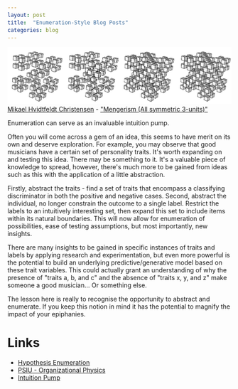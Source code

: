 ```yaml
---
layout: post
title:  "Enumeration-Style Blog Posts"
categories: blog
---
```


<p class="attribution">
	<img src="/images/enumeration-blog/Mengerism.png" class="image fit" />
	<a href="https://www.flickr.com/photos/syntopia/">Mikael Hvidtfeldt Christensen</a> -
	<a href="https://www.flickr.com/photos/syntopia/3199111727/in/photolist-5SGhsK-pdna1R-amfCst-av7vTV-auVZtm-av7uUx-62rbfp-auVZH1-av7sHa-ava8hu-avacg7-av7vMZ-av7uaP-ava8Ms-av7rJ6-av7rST-av7uBD-ava9i9-av7up2-avaao9-auTmnc-ava9Mq-av7u3x-4yn8pQ-av7v6Z-ava8Vh-av7vwH-rn2Vck-avaawJ-av7vpi-avabD3-avaaWS-av7tnc-avabpA-avabud-avabad-av7uPk-auTkpz-av7rcz-ava9xJ-av7tfF-avabPL-avabVf-av7uHP-av7ssv-5GHKFt-auW3tL-auTmUD-auTmJ6-auW2x1">"Mengerism (All symmetric 3-units)"</a>
</p>

Enumeration can serve as an invaluable intuition pump.

Often you will come across a gem of an idea, this seems to have merit on its own and deserve exploration.
For example, you may observe that good musicians have a certain set of personality traits.
It's worth expanding on and testing this idea. There may be something to it. It's a valuable
piece of knowledge to spread, however, there's much more to be gained from ideas such as this
with the application of a little abstraction.

<!--more-->

Firstly, abstract the traits - find a set of traits that encompass a classifying discriminator
in both the positive and negative cases.  Second, abstract the individual, no
longer constrain the outcome to a single label. Restrict the labels to an intuitively interesting
set, then expand this set to include items within its natural boundaries. This will now allow for
enumeration of possibilities, ease of testing assumptions, but most importantly, new insights.

There are many insights to be gained in specific instances of traits and labels by applying
research and experimentation, but even more powerful is the potential to build an underlying
predictive/generative model based on these trait variables. This could actually grant an
understanding of why the presence of "traits a, b, and c" and the absence of "traits x, y, and z"
make someone a good musician... Or something else.

The lesson here is really to recognise the opportunity to abstract and enumerate. If you keep
this notion in mind it has the potential to magnify the impact of your epiphanies.


# Links

* [Hypothesis Enumeration](/blog/2016/04/10/1460277272-hypothesis_enumeration.html)
* [PSIU - Organizational Physics](http://organizationalphysics.com/2011/11/09/the-four-styles-of-management/)
* [Intuition Pump](https://en.wikipedia.org/wiki/Intuition_pump)
